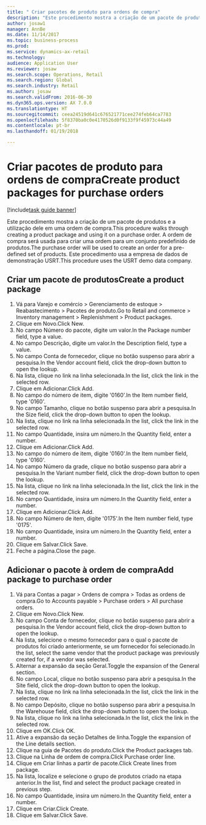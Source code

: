 ```yaml
--- 
title: " Criar pacotes de produto para ordens de compra"
description: "Este procedimento mostra a criação de um pacote de produtos e a utilização dele em uma ordem de compra."
author: josaw1
manager: AnnBe
ms.date: 11/14/2017
ms.topic: business-process
ms.prod: 
ms.service: dynamics-ax-retail
ms.technology: 
audience: Application User
ms.reviewer: josaw
ms.search.scope: Operations, Retail
ms.search.region: Global
ms.search.industry: Retail
ms.author: josaw
ms.search.validFrom: 2016-06-30
ms.dyn365.ops.version: AX 7.0.0
ms.translationtype: HT
ms.sourcegitcommit: ceea24519d641c676521771cee274feb64ca7783
ms.openlocfilehash: 5f8370ba0c0e4170526d0f9133f9f45973c44a49
ms.contentlocale: pt-br
ms.lasthandoff: 01/19/2018

---
```

# <a name="create-product-packages-for-purchase-orders"></a><span data-ttu-id="769b1-103"> Criar pacotes de produto para ordens de compra</span><span class="sxs-lookup"><span data-stu-id="769b1-103">Create product packages for purchase orders</span></span>

[!include[task guide banner](../includes/task-guide-banner.md)]

<span data-ttu-id="769b1-104">Este procedimento mostra a criação de um pacote de produtos e a utilização dele em uma ordem de compra.</span><span class="sxs-lookup"><span data-stu-id="769b1-104">This procedure walks through creating a product package and using it on a purchase order.</span></span> <span data-ttu-id="769b1-105">A ordem de compra será usada para criar uma ordem para um conjunto predefinido de produtos.</span><span class="sxs-lookup"><span data-stu-id="769b1-105">The purchase order will be used to create an order for a pre-defined set of products.</span></span> <span data-ttu-id="769b1-106">Este procedimento usa a empresa de dados de demonstração USRT.</span><span class="sxs-lookup"><span data-stu-id="769b1-106">This procedure uses the USRT demo data company.</span></span>


## <a name="create-a-product-package"></a><span data-ttu-id="769b1-107">Criar um pacote de produtos</span><span class="sxs-lookup"><span data-stu-id="769b1-107">Create a product package</span></span>
1. <span data-ttu-id="769b1-108">Vá para Varejo e comércio > Gerenciamento de estoque > Reabastecimento > Pacotes de produto.</span><span class="sxs-lookup"><span data-stu-id="769b1-108">Go to Retail and commerce > Inventory management > Replenishment > Product packages.</span></span>
2. <span data-ttu-id="769b1-109">Clique em Novo.</span><span class="sxs-lookup"><span data-stu-id="769b1-109">Click New.</span></span>
3. <span data-ttu-id="769b1-110">No campo Número do pacote, digite um valor.</span><span class="sxs-lookup"><span data-stu-id="769b1-110">In the Package number field, type a value.</span></span>
4. <span data-ttu-id="769b1-111">No campo Descrição, digite um valor.</span><span class="sxs-lookup"><span data-stu-id="769b1-111">In the Description field, type a value.</span></span>
5. <span data-ttu-id="769b1-112">No campo Conta de fornecedor, clique no botão suspenso para abrir a pesquisa.</span><span class="sxs-lookup"><span data-stu-id="769b1-112">In the Vendor account field, click the drop-down button to open the lookup.</span></span>
6. <span data-ttu-id="769b1-113">Na lista, clique no link na linha selecionada.</span><span class="sxs-lookup"><span data-stu-id="769b1-113">In the list, click the link in the selected row.</span></span>
7. <span data-ttu-id="769b1-114">Clique em Adicionar.</span><span class="sxs-lookup"><span data-stu-id="769b1-114">Click Add.</span></span>
8. <span data-ttu-id="769b1-115">No campo do número de item, digite '0160'.</span><span class="sxs-lookup"><span data-stu-id="769b1-115">In the Item number field, type '0160'.</span></span>
9. <span data-ttu-id="769b1-116">No campo Tamanho, clique no botão suspenso para abrir a pesquisa.</span><span class="sxs-lookup"><span data-stu-id="769b1-116">In the Size field, click the drop-down button to open the lookup.</span></span>
10. <span data-ttu-id="769b1-117">Na lista, clique no link na linha selecionada.</span><span class="sxs-lookup"><span data-stu-id="769b1-117">In the list, click the link in the selected row.</span></span>
11. <span data-ttu-id="769b1-118">No campo Quantidade, insira um número.</span><span class="sxs-lookup"><span data-stu-id="769b1-118">In the Quantity field, enter a number.</span></span>
12. <span data-ttu-id="769b1-119">Clique em Adicionar.</span><span class="sxs-lookup"><span data-stu-id="769b1-119">Click Add.</span></span>
13. <span data-ttu-id="769b1-120">No campo do número de item, digite '0160'.</span><span class="sxs-lookup"><span data-stu-id="769b1-120">In the Item number field, type '0160'.</span></span>
14. <span data-ttu-id="769b1-121">No campo Número da grade, clique no botão suspenso para abrir a pesquisa.</span><span class="sxs-lookup"><span data-stu-id="769b1-121">In the Variant number field, click the drop-down button to open the lookup.</span></span>
15. <span data-ttu-id="769b1-122">Na lista, clique no link na linha selecionada.</span><span class="sxs-lookup"><span data-stu-id="769b1-122">In the list, click the link in the selected row.</span></span>
16. <span data-ttu-id="769b1-123">No campo Quantidade, insira um número.</span><span class="sxs-lookup"><span data-stu-id="769b1-123">In the Quantity field, enter a number.</span></span>
17. <span data-ttu-id="769b1-124">Clique em Adicionar.</span><span class="sxs-lookup"><span data-stu-id="769b1-124">Click Add.</span></span>
18. <span data-ttu-id="769b1-125">No campo Número de item, digite '0175'.</span><span class="sxs-lookup"><span data-stu-id="769b1-125">In the Item number field, type '0175'.</span></span>
19. <span data-ttu-id="769b1-126">No campo Quantidade, insira um número.</span><span class="sxs-lookup"><span data-stu-id="769b1-126">In the Quantity field, enter a number.</span></span>
20. <span data-ttu-id="769b1-127">Clique em Salvar.</span><span class="sxs-lookup"><span data-stu-id="769b1-127">Click Save.</span></span>
21. <span data-ttu-id="769b1-128">Feche a página.</span><span class="sxs-lookup"><span data-stu-id="769b1-128">Close the page.</span></span>

## <a name="add-package-to-purchase-order"></a><span data-ttu-id="769b1-129">Adicionar o pacote à ordem de compra</span><span class="sxs-lookup"><span data-stu-id="769b1-129">Add package to purchase order</span></span>
1. <span data-ttu-id="769b1-130">Vá para Contas a pagar > Ordens de compra > Todas as ordens de compra.</span><span class="sxs-lookup"><span data-stu-id="769b1-130">Go to Accounts payable > Purchase orders > All purchase orders.</span></span>
2. <span data-ttu-id="769b1-131">Clique em Novo.</span><span class="sxs-lookup"><span data-stu-id="769b1-131">Click New.</span></span>
3. <span data-ttu-id="769b1-132">No campo Conta de fornecedor, clique no botão suspenso para abrir a pesquisa.</span><span class="sxs-lookup"><span data-stu-id="769b1-132">In the Vendor account field, click the drop-down button to open the lookup.</span></span>
4. <span data-ttu-id="769b1-133">Na lista, selecione o mesmo fornecedor para o qual o pacote de produtos foi criado anteriormente, se um fornecedor foi selecionado.</span><span class="sxs-lookup"><span data-stu-id="769b1-133">In the list, select the same vendor that the product package was previously created for, if a vendor was selected.</span></span>
5. <span data-ttu-id="769b1-134">Alternar a expansão da seção Geral.</span><span class="sxs-lookup"><span data-stu-id="769b1-134">Toggle the expansion of the General section.</span></span>
6. <span data-ttu-id="769b1-135">No campo Local, clique no botão suspenso para abrir a pesquisa.</span><span class="sxs-lookup"><span data-stu-id="769b1-135">In the Site field, click the drop-down button to open the lookup.</span></span>
7. <span data-ttu-id="769b1-136">Na lista, clique no link na linha selecionada.</span><span class="sxs-lookup"><span data-stu-id="769b1-136">In the list, click the link in the selected row.</span></span>
8. <span data-ttu-id="769b1-137">No campo Depósito, clique no botão suspenso para abrir a pesquisa.</span><span class="sxs-lookup"><span data-stu-id="769b1-137">In the Warehouse field, click the drop-down button to open the lookup.</span></span>
9. <span data-ttu-id="769b1-138">Na lista, clique no link na linha selecionada.</span><span class="sxs-lookup"><span data-stu-id="769b1-138">In the list, click the link in the selected row.</span></span>
10. <span data-ttu-id="769b1-139">Clique em OK.</span><span class="sxs-lookup"><span data-stu-id="769b1-139">Click OK.</span></span>
11. <span data-ttu-id="769b1-140">Ative a expansão da seção Detalhes de linha.</span><span class="sxs-lookup"><span data-stu-id="769b1-140">Toggle the expansion of the Line details section.</span></span>
12. <span data-ttu-id="769b1-141">Clique na guia de Pacotes do produto.</span><span class="sxs-lookup"><span data-stu-id="769b1-141">Click the Product packages tab.</span></span>
13. <span data-ttu-id="769b1-142">Clique na Linha de ordem de compra.</span><span class="sxs-lookup"><span data-stu-id="769b1-142">Click Purchase order line.</span></span>
14. <span data-ttu-id="769b1-143">Clique em Criar linhas a partir de pacote.</span><span class="sxs-lookup"><span data-stu-id="769b1-143">Click Create lines from package.</span></span>
15. <span data-ttu-id="769b1-144">Na lista, localize e selecione o grupo de produtos criado na etapa anterior.</span><span class="sxs-lookup"><span data-stu-id="769b1-144">In the list, find and select the product package created in previous step.</span></span>
16. <span data-ttu-id="769b1-145">No campo Quantidade, insira um número.</span><span class="sxs-lookup"><span data-stu-id="769b1-145">In the Quantity field, enter a number.</span></span>
17. <span data-ttu-id="769b1-146">Clique em Criar.</span><span class="sxs-lookup"><span data-stu-id="769b1-146">Click Create.</span></span>
18. <span data-ttu-id="769b1-147">Clique em Salvar.</span><span class="sxs-lookup"><span data-stu-id="769b1-147">Click Save.</span></span>


